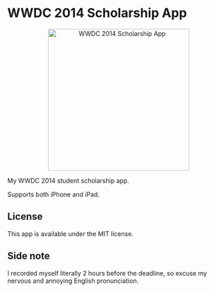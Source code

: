 WWDC 2014 Scholarship App
=========================

<p align="center">
	<img src="https://raw.githubusercontent.com/Dromaguirre/WWDC-2014-Scholarship-App/images/1.png" alt="WWDC 2014 Scholarship App" title="WWDC 2014 Scholarship App" width="320px" />
</p>

My WWDC 2014 student scholarship app.

Supports both iPhone and iPad.

## License

This app is available under the MIT license.

## Side note

I recorded myself literally 2 hours before the deadline, so excuse my nervous and annoying English pronunciation.